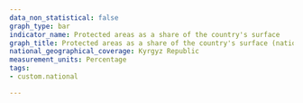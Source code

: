 ```yaml
---
data_non_statistical: false
graph_type: bar
indicator_name: Protected areas as a share of the country's surface
graph_title: Protected areas as a share of the country's surface (national nature reserves and parks)
national_geographical_coverage: Kyrgyz Republic
measurement_units: Percentage
tags:
- custom.national

---
```

